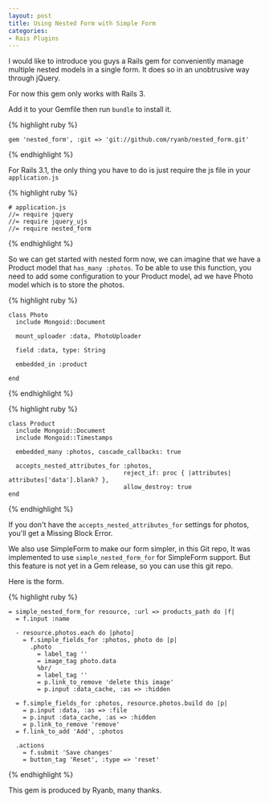 ```yaml
---
layout: post
title: Using Nested Form with Simple Form
categories:
- Rais Plugins
---
```


I would like to introduce you guys a Rails gem for conveniently manage multiple nested models in a single form.
It does so in an unobtrusive way through jQuery.

For now this gem only works with Rails 3.

Add it to your Gemfile then run `bundle` to install it.

{% highlight ruby %}

    gem 'nested_form', :git => 'git://github.com/ryanb/nested_form.git'

{% endhighlight %}

For Rails 3.1, the only thing you have to do is just require the js file in your `application.js`

{% highlight ruby %}

    # application.js
    //= require jquery
    //= require jquery_ujs
    //= require nested_form

{% endhighlight %}

So we can get started with nested form now, we can imagine that we have a Product model that `has_many :photos`.
To be able to use this function, you need to add some configuration to your Product model, ad we have Photo model
which is to store the photos.

{% highlight ruby %}

    class Photo
      include Mongoid::Document

      mount_uploader :data, PhotoUploader

      field :data, type: String

      embedded_in :product

    end

{% endhighlight %}

{% highlight ruby %}

    class Product
      include Mongoid::Document
      include Mongoid::Timestamps

      embedded_many :photos, cascade_callbacks: true

      accepts_nested_attributes_for :photos,
                                    reject_if: proc { |attributes| attributes['data'].blank? },
                                    allow_destroy: true
    end

{% endhighlight %}

If you don't have the `accepts_nested_attributes_for` settings for photos, you'll get a Missing Block Error.

We also use SimpleForm to make our form simpler, in this Git repo, It was implemented to use `simple_nested_form_for` for SimpleForm support. But this feature is not yet in a Gem release, so you can use this git repo.

Here is the form.

{% highlight ruby %}

    = simple_nested_form_for resource, :url => products_path do |f|
      = f.input :name
      
      - resource.photos.each do |photo|
        = f.simple_fields_for :photos, photo do |p|
          .photo
            = label_tag ''
            = image_tag photo.data
            %br/
            = label_tag ''
            = p.link_to_remove 'delete this image'
            = p.input :data_cache, :as => :hidden
            
      = f.simple_fields_for :photos, resource.photos.build do |p|
        = p.input :data, :as => :file
        = p.input :data_cache, :as => :hidden
        = p.link_to_remove 'remove'
      = f.link_to_add 'Add', :photos

      .actions
        = f.submit 'Save changes'
        = button_tag 'Reset', :type => 'reset'

{% endhighlight %}

This gem is produced by Ryanb, many thanks.


